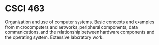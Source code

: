 # CSCI 463
Organization and use of computer systems. Basic concepts and examples from microcomputers and networks, peripheral components, data communications, and the relationship between hardware components and the operating system. Extensive laboratory work.
